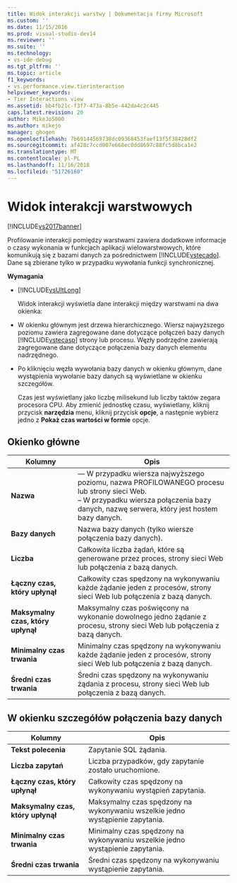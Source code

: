 ```yaml
---
title: Widok interakcji warstwy | Dokumentacja firmy Microsoft
ms.custom: ''
ms.date: 11/15/2016
ms.prod: visual-studio-dev14
ms.reviewer: ''
ms.suite: ''
ms.technology:
- vs-ide-debug
ms.tgt_pltfrm: ''
ms.topic: article
f1_keywords:
- vs.performance.view.tierinteraction
helpviewer_keywords:
- Tier Interactions view
ms.assetid: bb4fb21c-f3f7-473a-8b5e-442da4c2c445
caps.latest.revision: 20
author: MikeJo5000
ms.author: mikejo
manager: ghogen
ms.openlocfilehash: 7b69144569738dc09368453faef13f5f38428df2
ms.sourcegitcommit: af428c7ccd007e668ec0dd8697c88fc5d8bca1e2
ms.translationtype: MT
ms.contentlocale: pl-PL
ms.lasthandoff: 11/16/2018
ms.locfileid: "51726160"
---
```

# <a name="tier-interactions-view"></a>Widok interakcji warstwowych
[!INCLUDE[vs2017banner](../includes/vs2017banner.md)]

Profilowanie interakcji pomiędzy warstwami zawiera dodatkowe informacje o czasy wykonania w funkcjach aplikacji wielowarstwowych, które komunikują się z bazami danych za pośrednictwem [!INCLUDE[vstecado](../includes/vstecado-md.md)]. Dane są zbierane tylko w przypadku wywołania funkcji synchronicznej.  
  
 **Wymagania**  
  
- [!INCLUDE[vsUltLong](../includes/vsultlong-md.md)]  
  
  Widok interakcji wyświetla dane interakcji między warstwami na dwa okienka:  
  
- W okienku głównym jest drzewa hierarchicznego. Wiersz najwyższego poziomu zawiera zagregowane dane dotyczące połączeń bazy danych [!INCLUDE[vstecasp](../includes/vstecasp-md.md)] strony lub procesu. Węzły podrzędne zawierają zagregowane dane dotyczące połączenia bazy danych elementu nadrzędnego.  
  
- Po kliknięciu węzła wywołania bazy danych w okienku głównym, dane wystąpienia wywołanie bazy danych są wyświetlane w okienku szczegółów.  
  
  Czas jest wyświetlany jako liczbę milisekund lub liczby taktów zegara procesora CPU. Aby zmienić jednostkę czasu, wyświetlany, kliknij przycisk **narzędzia** menu, kliknij przycisk **opcje**, a następnie wybierz jedno z **Pokaż czas wartości w formie** opcje.  
  
## <a name="master-pane"></a>Okienko główne  
  
|Kolumny|Opis|  
|------------|-----------------|  
|**Nazwa**|— W przypadku wiersza najwyższego poziomu, nazwa PROFILOWANEGO procesu lub strony sieci Web.<br />– W przypadku wiersza połączenia bazy danych, nazwę serwera, który jest hostem bazy danych.|  
|**Bazy danych**|Nazwa bazy danych (tylko wiersze połączenia bazy danych).|  
|**Liczba**|Całkowita liczba żądań, które są generowane przez proces, strony sieci Web lub połączenia z bazą danych.|  
|**Łączny czas, który upłynął**|Całkowity czas spędzony na wykonywaniu każde żądanie jeden z procesów, strony sieci Web lub połączenia z bazą danych.|  
|**Maksymalny czas, który upłynął**|Maksymalny czas poświęcony na wykonanie dowolnego jedno żądanie z procesu, strony sieci Web lub połączenia z bazą danych.|  
|**Minimalny czas trwania**|Minimalny czas spędzony na wykonywaniu każde żądanie jeden z procesów, strony sieci Web lub połączenia z bazą danych.|  
|**Średni czas trwania**|Średni czas spędzony na wykonywaniu żądania z procesu, strony sieci Web lub połączenia z bazą danych.|  
  
## <a name="database-connection-details-pane"></a>W okienku szczegółów połączenia bazy danych  
  
|Kolumny|Opis|  
|------------|-----------------|  
|**Tekst polecenia**|Zapytanie SQL żądania.|  
|**Liczba zapytań**|Liczba przypadków, gdy zapytanie zostało uruchomione.|  
|**Łączny czas, który upłynął**|Całkowity czas spędzony na wykonywaniu wystąpień zapytania.|  
|**Maksymalny czas, który upłynął**|Maksymalny czas spędzony na wykonywaniu wszelkie jedno wystąpienie zapytania.|  
|**Minimalny czas trwania**|Minimalny czas spędzony na wykonywaniu wszelkie jedno wystąpienie zapytania.|  
|**Średni czas trwania**|Średni czas spędzony na wykonywaniu wystąpienie zapytania.|



